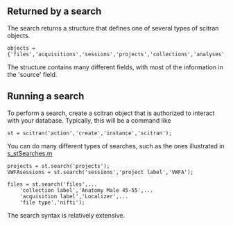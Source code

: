 ## Returned by a search

The search returns a structure that defines one of several types of scitran objects.

    objects = {'files','acquisitions','sessions','projects','collections','analyses','subjects','notes'};

The structure contains many different fields, with most of the information in the 'source' field.

## Running a search

To perform a search, create a scitran object that is authorized to interact with your database.  Typically, this will be a command like

    st = scitran('action','create','instance','scitran');

You can do many different types of searches, such as the ones illustrated in [s_stSearches.m](https://github.com/scitran/client/blob/master/scripts/s_stSearches.m)
```
projects = st.search('projects');
VWFAsessions = st.search('sessions','project label','VWFA');
    
files = st.search('files',...
    'collection label','Anatomy Male 45-55',...
    'acquisition label','Localizer',...
    'file type','nifti');
```

The search syntax is relatively extensive.



